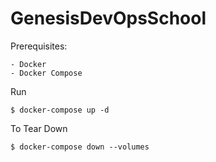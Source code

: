 # GenesisDevOpsSchool
Prerequisites:
```
- Docker
- Docker Compose
```
Run
```
$ docker-compose up -d
```
To Tear Down
```
$ docker-compose down --volumes
```
